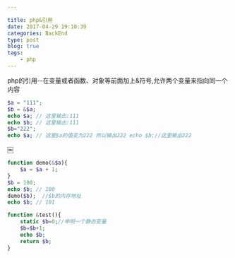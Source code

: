 ```yaml
---

title: php&引用
date: 2017-04-29 19:10:39
categories: BackEnd
type: post
blog: true
tags: 
    - php
---
```


php的引用--在变量或者函数、对象等前面加上&符号,允许两个变量来指向同一个内容
<!-- more -->
```php
$a = "111";
$b = &$a;
echo $a; // 这里输出:111
echo $b; // 这里输出:111
$b="222";
echo $a; // 这里$a的值变为222 所以输出222 echo $b;//这里输出222
```
￼

```php
function demo(&$a){
    $a = $a + 1;
}
$b = 100;
echo $b; // 100
demo($b);  //$b的内存地址
echo $b; // 101
```

```php
function &test(){
    static $b=0;//申明一个静态变量
    $b=$b+1;
    echo $b;
    return $b;
}
```
